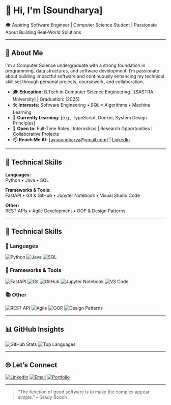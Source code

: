 # 👋 Hi, I'm [Soundharya]

🎓 Aspiring Software Engineer | Computer Science Student | Passionate About Building Real-World Solutions

---

## 🧭 About Me

I'm a Computer Science undergraduate with a strong foundation in programming, data structures, and software development. I’m passionate about building impactful software and continuously enhancing my technical skill set through personal projects, coursework, and collaboration.

- 🎓 **Education:** B.Tech in Computer Science Engineering | [SASTRA University] | Graduation: [2025]
- 🛠️ **Interests:** Software Engineering • SQL • Algorithms • Machine Learning
- 🌱 **Currently Learning:** [e.g., TypeScript, Docker, System Design Principles]
- 💼 **Open to:** Full-Time Roles | Internships | Research Opportunities | Collaborative Projects
- 📫 **Reach Me At:** [avsoundharya@gmail.com] | [LinkedIn]((https://www.linkedin.com/in/soundharya-a-236104312/))

---

## 🧰 Technical Skills

**Languages:**  
Python • Java • SQL   

**Frameworks & Tools:**  
FastAPI • Git & GitHub • Jupyter Notebook • Visual Studio Code  

**Other:**  
REST APIs • Agile Development • OOP & Design Patterns

---

## 🧰 Technical Skills

### 📝 Languages  
![Python](https://img.shields.io/badge/Python-3776AB?style=flat&logo=python&logoColor=white)
![Java](https://img.shields.io/badge/Java-007396?style=flat&logo=java&logoColor=white)
![SQL](https://img.shields.io/badge/SQL-4479A1?style=flat&logo=postgresql&logoColor=white)

### 🧪 Frameworks & Tools  
![FastAPI](https://img.shields.io/badge/FastAPI-009688?style=flat&logo=fastapi&logoColor=white)
![Git](https://img.shields.io/badge/Git-F05032?style=flat&logo=git&logoColor=white)
![GitHub](https://img.shields.io/badge/GitHub-181717?style=flat&logo=github&logoColor=white)
![Jupyter Notebook](https://img.shields.io/badge/Jupyter-F37626?style=flat&logo=jupyter&logoColor=white)
![VS Code](https://img.shields.io/badge/VS%20Code-007ACC?style=flat&logo=visual-studio-code&logoColor=white)

### 📚 Other  
![REST API](https://img.shields.io/badge/REST%20API-FF6F00?style=flat&logo=api&logoColor=white)
![Agile](https://img.shields.io/badge/Agile-0277BD?style=flat&logo=scrumalliance&logoColor=white)
![OOP](https://img.shields.io/badge/OOP-6A1B9A?style=flat&logo=codeforces&logoColor=white)
![Design Patterns](https://img.shields.io/badge/Design%20Patterns-0091EA?style=flat&logo=abstract&logoColor=white)

---

## 📊 GitHub Insights

![GitHub Stats](https://github-readme-stats.vercel.app/api?username=yourusername&show_icons=true&hide=prs&count_private=true&theme=default)
![Top Languages](https://github-readme-stats.vercel.app/api/top-langs/?username=yourusername&layout=compact&theme=default)

---

## 🌐 Let’s Connect

[![LinkedIn](https://img.shields.io/badge/LinkedIn-%230077B5.svg?&style=flat&logo=linkedin&logoColor=white)](https://www.linkedin.com/in/soundharya-a-236104312/)
[![Email](https://img.shields.io/badge/Email-D14836?style=flat&logo=gmail&logoColor=white)](mailto:avsoundharya@gmail.com)
[![Portfolio](https://img.shields.io/badge/Portfolio-000000?style=flat&logo=githubpages&logoColor=white)](https://yourportfolio.com)

---

> “The function of good software is to make the complex appear simple.” – Grady Booch
